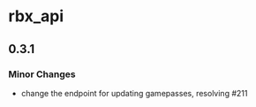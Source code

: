 # rbx_api

## 0.3.1

### Minor Changes

- change the endpoint for updating gamepasses, resolving #211
